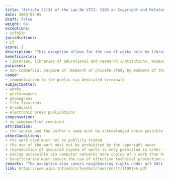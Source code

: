 ```yaml
---
title: "Article 22(3) of the Law No VIII- 1185 on Copyright and Related Rights"
date: 2003-03-05
draft: false
weight: 64
exceptions:
- info53n
jurisdictions:
- LT
score: 1
description: "This exception allows for the use of works held by libraries, libraries of educational and research institutions, museums or archives, communicating them to the public for the non-commercial purpose of research or private study, via computer networks at the terminals designated for that purpose in those establishments, if the work is not publicly traded and the copyright owners do not prohibit the use of such works. For the purpose of the exception, the beneficiaries may reproduce acquired copies of works, but only in order to make the communication technically possible via computer networks. It is not permitted to make accessible via computer networks more copies of a work than held by the beneficiary, who must ensure the use of effective technical protection measures so copies of works would not be reproduced and the content would not be transferred or transmitted outside the terminals of the establishments to external networks." 
beneficiaries:
- libraries, libraries of educational and research institutions, museums or archives
purposes: 
- non-commercial purpose of research or private study by members of the public
usage:
- communication to the public via dedicated terminals
subjectmatter:
- works
- performances
- phonograms
- film fixations 
- broadcasts
- electronic press publications
compensation:
- no compensation required
attribution: 
- the source and the author's name must be acknowledged where possible
otherConditions: 
- the work used must not be publicly traded 
- the use of the work must not be prohibited by the copyright owner 
- reproduction of acquired copies of works is only permitted in order to make the communication technically possible via computer networks
- making accessible via computer networks more copies of a work than held by the beneficiary is not permitted
- beneficiaries must ensure the use of effective technical protection measures so copies of works would not be reproduced and the content would not be transferred or transmitted outside the terminals of the establishments to external networks
remarks: "The exception also covers neighbouring rights under art 58(1), p.3 of the Law."
link: https://www.wipo.int/edocs/lexdocs/laws/en/lt/lt081en.pdf
---
```

